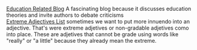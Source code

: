 [Education Related Blog](https://www.tes.com/international/news) A fascinating blog because it discusses education theories and invite authors to debate criticisms  
[Extreme Adjectives List](https://www.espressoenglish.net/extreme-adjectives-in-english/) sometimes we want to put more innuendo into an adjective. That's were extreme adjetives or non-gradable adjetives como into place. These are adjetives that cannot be grade using words like "really" or "a little" because they already mean the extreme.
